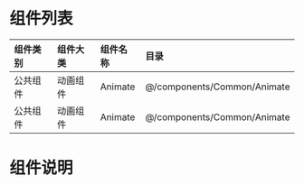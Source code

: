 # 组件列表

|组件类别|组件大类|组件名称|目录|
|:--|:--|:--|:--|
|公共组件|动画组件|Animate|@/components/Common/Animate|
|公共组件|动画组件|Animate|@/components/Common/Animate|
# 组件说明
